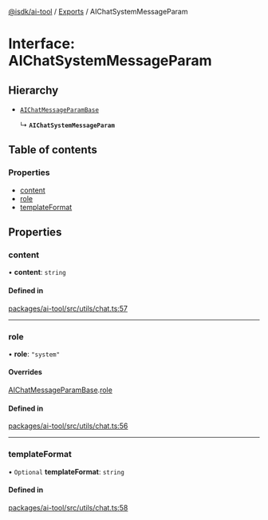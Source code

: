 [@isdk/ai-tool](../README.md) / [Exports](../modules.md) / AIChatSystemMessageParam

# Interface: AIChatSystemMessageParam

## Hierarchy

- [`AIChatMessageParamBase`](AIChatMessageParamBase.md)

  ↳ **`AIChatSystemMessageParam`**

## Table of contents

### Properties

- [content](AIChatSystemMessageParam.md#content)
- [role](AIChatSystemMessageParam.md#role)
- [templateFormat](AIChatSystemMessageParam.md#templateformat)

## Properties

### content

• **content**: `string`

#### Defined in

[packages/ai-tool/src/utils/chat.ts:57](https://github.com/isdk/ai-tool.js/blob/bc1a97dabcb6599e292a0944fe49213fed45d128/src/utils/chat.ts#L57)

___

### role

• **role**: ``"system"``

#### Overrides

[AIChatMessageParamBase](AIChatMessageParamBase.md).[role](AIChatMessageParamBase.md#role)

#### Defined in

[packages/ai-tool/src/utils/chat.ts:56](https://github.com/isdk/ai-tool.js/blob/bc1a97dabcb6599e292a0944fe49213fed45d128/src/utils/chat.ts#L56)

___

### templateFormat

• `Optional` **templateFormat**: `string`

#### Defined in

[packages/ai-tool/src/utils/chat.ts:58](https://github.com/isdk/ai-tool.js/blob/bc1a97dabcb6599e292a0944fe49213fed45d128/src/utils/chat.ts#L58)
